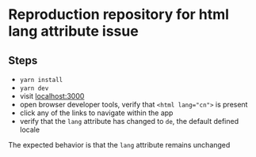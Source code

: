 # Reproduction repository for html lang attribute issue

## Steps

- `yarn install`
- `yarn dev`
- visit [localhost:3000](localhost:3000)
- open browser developer tools, verify that `<html lang="cn">` is present
- click any of the links to navigate within the app
- verify that the `lang` attribute has changed to `de`, the default defined locale

The expected behavior is that the `lang` attribute remains unchanged